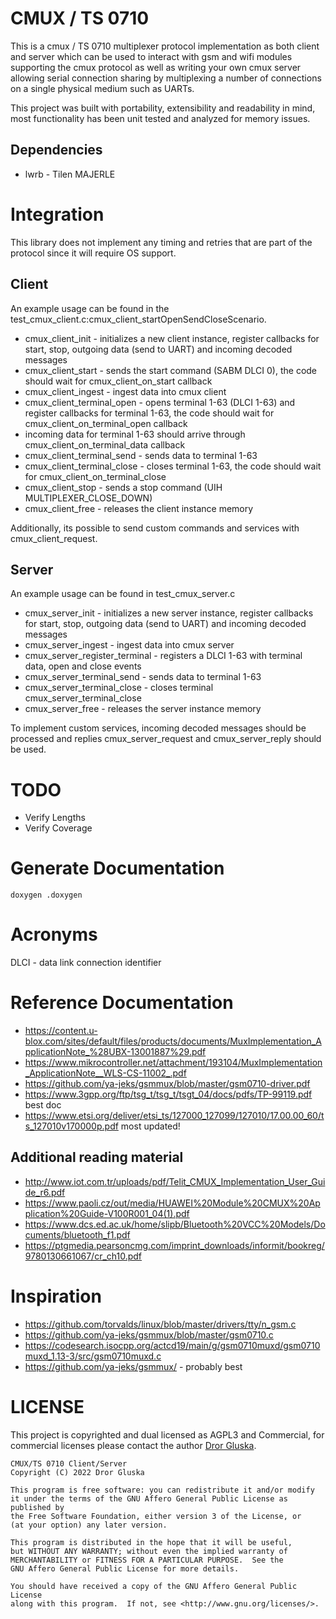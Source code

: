# CMUX / TS 0710
This is a cmux / TS 0710 multiplexer protocol implementation as both client and server which can be used to interact with gsm and wifi modules supporting the cmux protocol as well as writing your own cmux server allowing serial connection sharing by multiplexing a number of connections on a single physical medium such as UARTs.

This project was built with portability, extensibility and readability in mind, most functionality has been unit tested and analyzed for memory issues.

## Dependencies
- lwrb - Tilen MAJERLE


# Integration
This library does not implement any timing and retries that are part of the protocol since it will require OS support.

## Client
An example usage can be found in the test_cmux_client.c:cmux_client_startOpenSendCloseScenario.

- cmux_client_init - initializes a new client instance, register callbacks for start, stop, outgoing data (send to UART) and incoming decoded messages
- cmux_client_start - sends the start command (SABM DLCI 0), the code should wait for cmux_client_on_start callback
- cmux_client_ingest - ingest data into cmux client
- cmux_client_terminal_open - opens terminal 1-63 (DLCI 1-63) and register callbacks for terminal 1-63, the code should wait for cmux_client_on_terminal_open callback
- incoming data for terminal 1-63 should arrive through cmux_client_on_terminal_data callback
- cmux_client_terminal_send - sends data to terminal 1-63
- cmux_client_terminal_close - closes terminal 1-63, the code should wait for cmux_client_on_terminal_close
- cmux_client_stop - sends a stop command (UIH MULTIPLEXER_CLOSE_DOWN)
- cmux_client_free - releases the client instance memory

Additionally, its possible to send custom commands and services with cmux_client_request.

## Server
An example usage can be found in test_cmux_server.c

- cmux_server_init - initializes a new server instance, register callbacks for start, stop, outgoing data (send to UART) and incoming decoded messages
- cmux_server_ingest - ingest data into cmux server
- cmux_server_register_terminal - registers a DLCI 1-63 with terminal data, open and close events
- cmux_server_terminal_send - sends data to terminal 1-63
- cmux_server_terminal_close - closes terminal cmux_server_terminal_close
- cmux_server_free - releases the server instance memory

To implement custom services, incoming decoded messages should be processed and replies cmux_server_request and cmux_server_reply should be used.

# TODO
- Verify Lengths
- Verify Coverage

# Generate Documentation
```
doxygen .doxygen
```

# Acronyms
DLCI - data link connection identifier

# Reference Documentation
- https://content.u-blox.com/sites/default/files/products/documents/MuxImplementation_ApplicationNote_%28UBX-13001887%29.pdf
- https://www.mikrocontroller.net/attachment/193104/MuxImplementation_ApplicationNote__WLS-CS-11002_.pdf
- https://github.com/ya-jeks/gsmmux/blob/master/gsm0710-driver.pdf
- https://www.3gpp.org/ftp/tsg_t/tsg_t/tsgt_04/docs/pdfs/TP-99119.pdf best doc
- https://www.etsi.org/deliver/etsi_ts/127000_127099/127010/17.00.00_60/ts_127010v170000p.pdf most updated!

## Additional reading material
- http://www.iot.com.tr/uploads/pdf/Telit_CMUX_Implementation_User_Guide_r6.pdf
- https://www.paoli.cz/out/media/HUAWEI%20Module%20CMUX%20Application%20Guide-V100R001_04(1).pdf
- https://www.dcs.ed.ac.uk/home/slipb/Bluetooth%20VCC%20Models/Documents/bluetooth_f1.pdf
- https://ptgmedia.pearsoncmg.com/imprint_downloads/informit/bookreg/9780130661067/cr_ch10.pdf


# Inspiration
- https://github.com/torvalds/linux/blob/master/drivers/tty/n_gsm.c
- https://github.com/ya-jeks/gsmmux/blob/master/gsm0710.c
- https://codesearch.isocpp.org/actcd19/main/g/gsm0710muxd/gsm0710muxd_1.13-3/src/gsm0710muxd.c
- https://github.com/ya-jeks/gsmmux/ - probably best


# LICENSE
This project is copyrighted and dual licensed as AGPL3 and Commercial, for commercial licenses please contact the author [Dror Gluska](https://www.linkedin.com/in/drorgl/).

```
CMUX/TS 0710 Client/Server
Copyright (C) 2022 Dror Gluska

This program is free software: you can redistribute it and/or modify
it under the terms of the GNU Affero General Public License as published by
the Free Software Foundation, either version 3 of the License, or
(at your option) any later version.

This program is distributed in the hope that it will be useful,
but WITHOUT ANY WARRANTY; without even the implied warranty of
MERCHANTABILITY or FITNESS FOR A PARTICULAR PURPOSE.  See the
GNU Affero General Public License for more details.

You should have received a copy of the GNU Affero General Public License
along with this program.  If not, see <http://www.gnu.org/licenses/>.
```